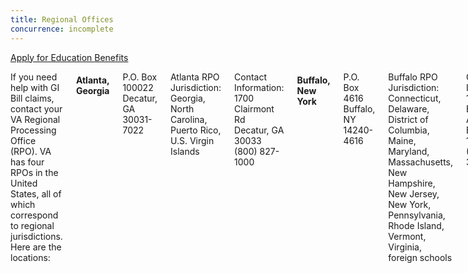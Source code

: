 ```yaml
---
title: Regional Offices
concurrence: incomplete
---
```


<div class="main" role="main" markdown="0">

<div class="action-bar">
  <div class="row">
    <div class="small-12 columns">
      <a class="usa-button-primary va-button-primary" href="/education/apply-for-education-benefits/">Apply for Education Benefits</a>
    </div>
  </div>
</div>

<div class="section one" markdown="0">
<div class="primary" markdown="0">
<div class="row" markdown="0">
<div class="small-12 columns" markdown="1">

If you need help with GI Bill claims, contact your VA Regional Processing Office (RPO). VA has four RPOs in the United States, all of which correspond to regional jurisdictions. Here are the locations:

#### Atlanta, Georgia
<p>P.O. Box 100022<br>
Decatur, GA 30031-7022<br>
</p>

<p>Atlanta RPO Jurisdiction:
Georgia, North Carolina, Puerto Rico, U.S. Virgin Islands
</p>

<p>Contact Information:<br>
1700 Clairmont Rd<br>
Decatur, GA 30033<br>
(800) 827-1000
</p>

#### Buffalo, New York

<p>P.O. Box 4616<br>
Buffalo, NY 14240-4616
</p>

<p>Buffalo RPO Jurisdiction:
Connecticut, Delaware, District of Columbia, Maine, Maryland, Massachusetts, New Hampshire, New Jersey, New York, Pennsylvania, Rhode Island, Vermont, Virginia, foreign schools
</p>

<p>Contact Information:<br>
130 S Elmwood Ave #601<br>
Buffalo, NY 14202<br>
(716) 857-3159
</p>

#### Muskogee, Oklahoma

<p>P.O. Box 8888<br>
Muskogee, OK 74402-8888
</p>

<p>Muskogee RPO Jurisdiction:
Alabama, Alaska, Arizona, Arkansas, California, Florida, Hawaii, Idaho, Louisiana, Mississippi, New Mexico, Nevada, Oklahoma, South Carolina, Texas, Utah, Washington, Trust Territories/Philippines
</p>

<p>Contact Information:<br>
125 S Main St.<br>
Muskogee, OK 74401<br>
(800) 827-1000
</p>

#### St. Louis, Missouri

<p>P.O. Box 66830<br>
St. Louis, MO 63166-6830
</p>

<p>St. Louis RPO Jurisdiction:
Colorado, Illinois, Indiana, Iowa, Kansas, Kentucky, Michigan, Minnesota, Missouri, Montana, Nebraska, North Dakota, Ohio, South Dakota, Tennessee, Wisconsin, West Virginia, Wyoming
</p>

<p>Contact Information:<br>
400 S 18th St.<br>
St. Louis, MO 63103<br>
(800) 827-1000
</p>

[MAP](http://www.benefits.va.gov/gibill/regional_processing.asp)


</div>
</div>
</div>


</div>
